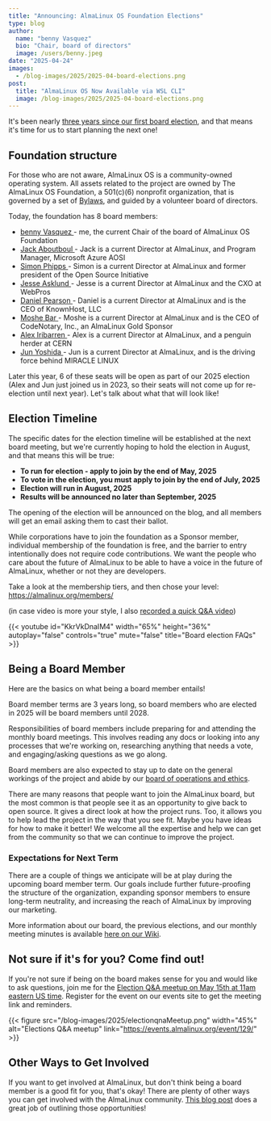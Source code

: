 ```yaml
---
title: "Announcing: AlmaLinux OS Foundation Elections"
type: blog
author:
  name: "benny Vasquez"
  bio: "Chair, board of directors"
  image: /users/benny.jpeg
date: "2025-04-24"
images:
  - /blog-images/2025/2025-04-board-elections.png
post:
  title: "AlmaLinux OS Now Available via WSL CLI"
  image: /blog-images/2025/2025-04-board-elections.png
---
```


It's been nearly [three years since our first board election](https://almalinux.org/blog/first-almalinux-board-election-announces-7-new-seats/), and that means it's time for us to start planning the next one!

## Foundation structure

For those who are not aware, AlmaLinux OS is a community-owned operating system. All assets related to the project are owned by The AlmaLinux OS Foundation, a 501(c)(6) nonprofit organization, that is governed by a set of [Bylaws](https://almalinux.org/p/foundation-bylaws/), and guided by a volunteer board of directors.

Today, the foundation has 8 board members:

- [benny Vasquez ](https://www.linkedin.com/in/bennyvasquez/)- me, the current Chair of the board of AlmaLinux OS Foundation
- [Jack Aboutboul ](https://www.linkedin.com/in/jackaboutboul/)- Jack is a current Director at AlmaLinux, and Program Manager, Microsoft Azure AOSI
- [Simon Phipps ](<https://en.wikipedia.org/wiki/Simon_Phipps_(programmer)>)- Simon is a current Director at AlmaLinux and former president of the Open Source Initiative
- [Jesse Asklund ](https://www.linkedin.com/in/jessejester/)- Jesse is a current Director at AlmaLinux and the CXO at WebPros
- [Daniel Pearson ](https://www.linkedin.com/in/daniel-pearson-b2559b60/)- Daniel is a current Director at AlmaLinux and is the CEO of KnownHost, LLC
- [Moshe Bar ](<https://en.wikipedia.org/wiki/Moshe_Bar_(investor)>)- Moshe is a current Director at AlmaLinux and is the CEO of CodeNotary, Inc., an AlmaLinux Gold Sponsor
- [Alex Iribarren ](https://www.linkedin.com/in/iribarren/)- Alex is a current Director at AlmaLinux, and a penguin herder at CERN
- [Jun Yoshida ](https://www.linkedin.com/in/jun-yoshida-6b4b5a16/)- Jun is a current Director at AlmaLinux, and is the driving force behind MIRACLE LINUX

Later this year, 6 of these seats will be open as part of our 2025 election (Alex and Jun just joined us in 2023, so their seats will not come up for re-election until next year). Let's talk about what that will look like!

## Election Timeline

The specific dates for the election timeline will be established at the next board meeting, but we're currently hoping to hold the election in August, and that means this will be true:

- **To run for election - apply to join by the end of May, 2025**
- **To vote in the election, you must apply to join by the end of July, 2025**
- **Election will run in August, 2025**
- **Results will be announced no later than September, 2025**

The opening of the election will be announced on the blog, and all members will get an email asking them to cast their ballot.

While corporations have to join the foundation as a Sponsor member, individual membership of the foundation is free, and the barrier to entry intentionally does not require code contributions. We want the people who care about the future of AlmaLinux to be able to have a voice in the future of AlmaLinux, whether or not they are developers.

Take a look at the membership tiers, and then chose your level: https://almalinux.org/members/

(in case video is more your style, I also [recorded a quick Q&A video](https://youtu.be/KkrVkDnaIM4))

{{< youtube id="KkrVkDnaIM4" width="65%" height="36%" autoplay="false" controls="true" mute="false" title="Board election FAQs" >}}

## Being a Board Member

Here are the basics on what being a board member entails!

Board member terms are 3 years long, so board members who are elected in 2025 will be board members until 2028.

Responsibilities of board members include preparing for and attending the monthly board meetings. This involves reading any docs or looking into any processes that we're working on, researching anything that needs a vote, and engaging/asking questions as we go along.

Board members are also expected to stay up to date on the general workings of the project and abide by our [board of operations and ethics](https://almalinux.org/p/foundation-board-operations-and-ethics/).

There are many reasons that people want to join the AlmaLinux board, but the most common is that people see it as an opportunity to give back to open source. It gives a direct look at how the project runs. Too, it allows you to help lead the project in the way that you see fit. Maybe you have ideas for how to make it better! We welcome all the expertise and help we can get from the community so that we can continue to improve the project.

### Expectations for Next Term

There are a couple of things we anticipate will be at play during the upcoming board member term. Our goals include further future-proofing the structure of the organization, expanding sponsor members to ensure long-term neutrality, and increasing the reach of AlmaLinux by improving our marketing.

More information about our board, the previous elections, and our monthly meeting minutes is available [here on our Wiki](https://wiki.almalinux.org/Transparency.html#minutes-of-almalinux-os-foundation-board-meetings).

## Not sure if it's for you? Come find out!

If you're not sure if being on the board makes sense for you and would like to ask questions, join me for the [Election Q&A meetup on May 15th at 11am eastern US time](https://events.almalinux.org/event/129/). Register for the event on our events site to get the meeting link and reminders.

{{< figure src="/blog-images/2025/electionqnaMeetup.png" width="45%" alt="Elections Q&A meetup" link="https://events.almalinux.org/event/129/" >}}

## Other Ways to Get Involved

If you want to get involved at AlmaLinux, but don't think being a board member is a good fit for you, that's okay! There are plenty of other ways you can get involved with the AlmaLinux community. [This blog post](https://almalinux.org/blog/2024-01-16-video-contributions/) does a great job of outlining those opportunities!
